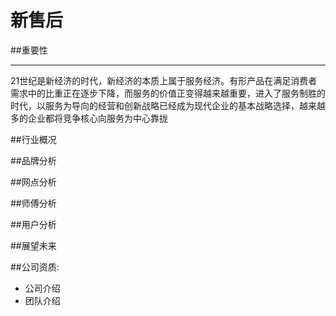 # 新售后
##重要性
___
21世纪是新经济的时代，新经济的本质上属于服务经济。有形产品在满足消费者需求中的比重正在逐步下降，而服务的价值正变得越来越重要，进入了服务制胜的时代，以服务为导向的经营和创新战略已经成为现代企业的基本战略选择，越来越多的企业都将竞争核心向服务为中心靠拢

##行业概况


##品牌分析

##网点分析

##师傅分析

##用户分析

##展望未来

##公司资质:
  * 公司介绍
  * 团队介绍